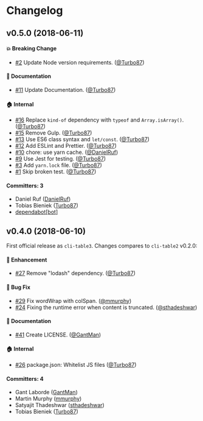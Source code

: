 # Changelog

## v0.5.0 (2018-06-11)

#### :boom: Breaking Change
* [#2](https://github.com/cli-table/cli-table3/pull/2) Update Node version requirements. ([@Turbo87](https://github.com/Turbo87))

#### :memo: Documentation
* [#11](https://github.com/cli-table/cli-table3/pull/11) Update Documentation. ([@Turbo87](https://github.com/Turbo87))

#### :house: Internal
* [#16](https://github.com/cli-table/cli-table3/pull/16) Replace `kind-of` dependency with `typeof` and `Array.isArray()`. ([@Turbo87](https://github.com/Turbo87))
* [#15](https://github.com/cli-table/cli-table3/pull/15) Remove Gulp. ([@Turbo87](https://github.com/Turbo87))
* [#13](https://github.com/cli-table/cli-table3/pull/13) Use ES6 class syntax and `let/const`. ([@Turbo87](https://github.com/Turbo87))
* [#12](https://github.com/cli-table/cli-table3/pull/12) Add ESLint and Prettier. ([@Turbo87](https://github.com/Turbo87))
* [#10](https://github.com/cli-table/cli-table3/pull/10) chore: use yarn cache. ([@DanielRuf](https://github.com/DanielRuf))
* [#9](https://github.com/cli-table/cli-table3/pull/9) Use Jest for testing. ([@Turbo87](https://github.com/Turbo87))
* [#3](https://github.com/cli-table/cli-table3/pull/3) Add `yarn.lock` file. ([@Turbo87](https://github.com/Turbo87))
* [#1](https://github.com/cli-table/cli-table3/pull/1) Skip broken test. ([@Turbo87](https://github.com/Turbo87))

#### Committers: 3
- Daniel Ruf ([DanielRuf](https://github.com/DanielRuf))
- Tobias Bieniek ([Turbo87](https://github.com/Turbo87))
- [dependabot[bot]](https://github.com/apps/dependabot)


## v0.4.0 (2018-06-10)

First official release as `cli-table3`. Changes compares to `cli-table2` v0.2.0:

#### :rocket: Enhancement
* [#27](https://github.com/jamestalmage/cli-table2/pull/27) Remove "lodash" dependency. ([@Turbo87](https://github.com/Turbo87))

#### :bug: Bug Fix
* [#29](https://github.com/jamestalmage/cli-table2/pull/29) Fix wordWrap with colSpan. ([@mmurphy](https://github.com/mmurphy))
* [#24](https://github.com/jamestalmage/cli-table2/pull/24) Fixing the runtime error when content is truncated. ([@sthadeshwar](https://github.com/sthadeshwar))

#### :memo: Documentation
* [#41](https://github.com/jamestalmage/cli-table2/pull/41) Create LICENSE. ([@GantMan](https://github.com/GantMan))

#### :house: Internal
* [#26](https://github.com/jamestalmage/cli-table2/pull/26) package.json: Whitelist JS files ([@Turbo87](https://github.com/Turbo87))

#### Committers: 4
- Gant Laborde ([GantMan](https://github.com/GantMan))
- Martin Murphy ([mmurphy](https://github.com/mmurphy))
- Satyajit Thadeshwar ([sthadeshwar](https://github.com/sthadeshwar))
- Tobias Bieniek ([Turbo87](https://github.com/Turbo87))
